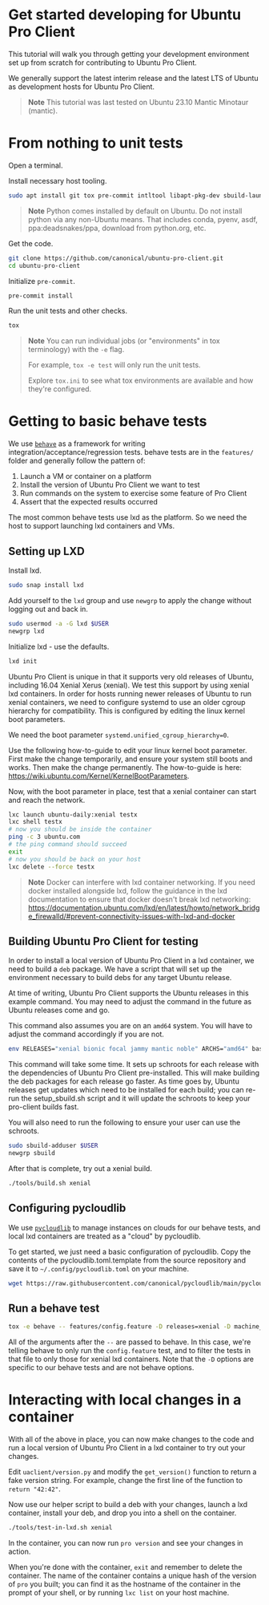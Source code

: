 # Get started developing for Ubuntu Pro Client

This tutorial will walk you through getting your development environment set up from scratch for contributing to Ubuntu Pro Client.

We generally support the latest interim release and the latest LTS of Ubuntu as development hosts for Ubuntu Pro Client.

> **Note**
> This tutorial was last tested on Ubuntu 23.10 Mantic Minotaur (mantic).

# From nothing to unit tests
Open a terminal.

Install necessary host tooling.
```bash
sudo apt install git tox pre-commit intltool libapt-pkg-dev sbuild-launchpad-chroot
```
> **Note**
> Python comes installed by default on Ubuntu.
> Do not install python via any non-Ubuntu means. That includes conda, pyenv, asdf, ppa:deadsnakes/ppa, download from python.org, etc.

Get the code.
```bash
git clone https://github.com/canonical/ubuntu-pro-client.git
cd ubuntu-pro-client
```

Initialize `pre-commit`.
```bash
pre-commit install
```

Run the unit tests and other checks.
```bash
tox
```

> **Note**
> You can run individual jobs (or "environments" in tox terminology) with the `-e` flag.
>
> For example, `tox -e test` will only run the unit tests.
>
> Explore `tox.ini` to see what tox environments are available and how they're configured.

# Getting to basic behave tests
We use [`behave`](https://behave.readthedocs.io/en/stable/) as a framework for writing integration/acceptance/regression tests. behave tests are in the `features/` folder and generally follow the pattern of:
1. Launch a VM or container on a platform
2. Install the version of Ubuntu Pro Client we want to test
3. Run commands on the system to exercise some feature of Pro Client
4. Assert that the expected results occurred

The most common behave tests use lxd as the platform. So we need the host to support launching lxd containers and VMs.

## Setting up LXD
Install lxd.
```bash
sudo snap install lxd
```
Add yourself to the `lxd` group and use `newgrp` to apply the change without logging out and back in.
```bash
sudo usermod -a -G lxd $USER
newgrp lxd
```
Initialize lxd - use the defaults.
```bash
lxd init
```

Ubuntu Pro Client is unique in that it supports very old releases of Ubuntu, including 16.04 Xenial Xerus (xenial). We test this support by using xenial lxd containers. In order for hosts running newer releases of Ubuntu to run xenial containers, we need to configure systemd to use an older cgroup hierarchy for compatibility. This is configured by editing the linux kernel boot parameters.

We need the boot parameter `systemd.unified_cgroup_hierarchy=0`.

Use the following how-to-guide to edit your linux kernel boot parameter. First make the change temporarily, and ensure your system still boots and works. Then make the change permanently. The how-to-guide is here: https://wiki.ubuntu.com/Kernel/KernelBootParameters.

Now, with the boot parameter in place, test that a xenial container can start and reach the network.
```bash
lxc launch ubuntu-daily:xenial testx
lxc shell testx
# now you should be inside the container
ping -c 3 ubuntu.com
# the ping command should succeed
exit
# now you should be back on your host
lxc delete --force testx
```

> **Note**
> Docker can interfere with lxd container networking. If you need docker installed alongside lxd, follow the guidance in the lxd documentation to ensure that docker doesn't break lxd networking: https://documentation.ubuntu.com/lxd/en/latest/howto/network_bridge_firewalld/#prevent-connectivity-issues-with-lxd-and-docker

## Building Ubuntu Pro Client for testing

In order to install a local version of Ubuntu Pro Client in a lxd container, we need to build a `deb` package. We have a script that will set up the environment necessary to build debs for any target Ubuntu release.

At time of writing, Ubuntu Pro Client supports the Ubuntu releases in this example command. You may need to adjust the command in the future as Ubuntu releases come and go.

This command also assumes you are on an `amd64` system. You will have to adjust the command accordingly if you are not.

```bash
env RELEASES="xenial bionic focal jammy mantic noble" ARCHS="amd64" bash tools/setup_sbuild.sh
```

This command will take some time. It sets up schroots for each release with the dependencies of Ubuntu Pro Client pre-installed. This will make building the deb packages for each release go faster. As time goes by, Ubuntu releases get updates which need to be installed for each build; you can re-run the setup_sbuild.sh script and it will update the schroots to keep your pro-client builds fast.

You will also need to run the following to ensure your user can use the schroots.
```bash
sudo sbuild-adduser $USER
newgrp sbuild
```

After that is complete, try out a xenial build.
```bash
./tools/build.sh xenial
```

## Configuring pycloudlib

We use [`pycloudlib`](https://github.com/canonical/pycloudlib) to manage instances on clouds for our behave tests, and local lxd containers are treated as a "cloud" by pycloudlib.

To get started, we just need a basic configuration of pycloudlib. Copy the contents of the pycloudlib.toml.template from the source repository and save it to `~/.config/pycloudlib.toml` on your machine.
```bash
wget https://raw.githubusercontent.com/canonical/pycloudlib/main/pycloudlib.toml.template -O ~/.config/pycloudlib.toml
```

## Run a behave test

```bash
tox -e behave -- features/config.feature -D releases=xenial -D machine_types=lxd-container
```

All of the arguments after the `--` are passed to behave. In this case, we're telling behave to only run the `config.feature` test, and to filter the tests in that file to only those for xenial lxd containers. Note that the `-D` options are specific to our behave tests and are not behave options.

# Interacting with local changes in a container
With all of the above in place, you can now make changes to the code and run a local version of Ubuntu Pro Client in a lxd container to try out your changes.

Edit `uaclient/version.py` and modify the `get_version()` function to return a fake version string. For example, change the first line of the function to `return "42:42"`.

Now use our helper script to build a deb with your changes, launch a lxd container, install your deb, and drop you into a shell on the container.
```bash
./tools/test-in-lxd.sh xenial
```
In the container, you can now run `pro version` and see your changes in action.

When you're done with the container, `exit` and remember to delete the container. The name of the container contains a unique hash of the version of `pro` you built; you can find it as the hostname of the container in the prompt of your shell, or by running `lxc list` on your host machine.
